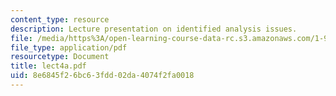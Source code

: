 ```yaml
---
content_type: resource
description: Lecture presentation on identified analysis issues.
file: /media/https%3A/open-learning-course-data-rc.s3.amazonaws.com/1-963-a-sustainable-transportation-plan-for-mit-spring-2007/8e6845f26bc63fdd02da4074f2fa0018_lect4a.pdf
file_type: application/pdf
resourcetype: Document
title: lect4a.pdf
uid: 8e6845f2-6bc6-3fdd-02da-4074f2fa0018
---
```

